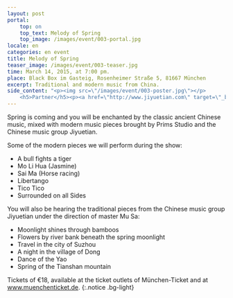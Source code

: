 ```yaml
---
layout: post
portal:
    top: on
    top_text: Melody of Spring
    top_image: /images/event/003-portal.jpg
locale: en
categories: en event
title: Melody of Spring
teaser_image: /images/event/003-teaser.jpg
time: March 14, 2015, at 7:00 pm.
place: Black Box im Gasteig, Rosenheimer Straße 5, 81667 München
excerpt: Traditional and modern music from China.
side_content: "<p><img src=\"/images/event/003-poster.jpg\"></p>
    <h5>Partner</h5><p><a href=\"http://www.jiyuetian.com\" target=\"_blank\"><img style=\"border&#58; 1px solid #000\" src=\"/images/partner/jiyuetian.jpg\"></a></p>"
---
```


Spring is coming and you will be enchanted by the classic ancient Chinese music,
mixed with modern music pieces brought by Prims Studio and the Chinese music group Jiyuetian.

Some of the modern pieces we will perform during the show:

- A bull fights a tiger
- Mo Li Hua (Jasmine)
- Sai Ma (Horse racing)
- Libertango
- Tico Tico
- Surrounded on all Sides

You will also be hearing the traditional pieces from the Chinese music group Jiyuetian under the direction of master Mu Sa:

- Moonlight shines through bamboos
- Flowers by river bank beneath the spring moonlight
- Travel in the city of Suzhou
- A night in the village of Dong
- Dance of the Yao
- Spring of the Tianshan mountain

Tickets of €18, available at the ticket outlets of München-Ticket and at <a href="http://www.muenchenticket.de/guide/tickets/wg4b/Fruehlingsmelodien.html" target="_blank">www.muenchenticket.de</a>.
{:.notice .bg-light}
